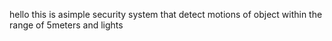 hello this is asimple security system that detect motions of object within the range of 5meters and lights 

